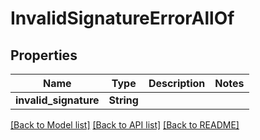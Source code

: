 # InvalidSignatureErrorAllOf

## Properties

Name | Type | Description | Notes
------------ | ------------- | ------------- | -------------
**invalid_signature** | **String** |  | 

[[Back to Model list]](../README.md#documentation-for-models) [[Back to API list]](../README.md#documentation-for-api-endpoints) [[Back to README]](../README.md)


